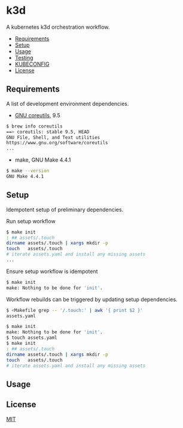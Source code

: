 # k3d

A kubernetes k3d orchestration workflow.

- [Requirements](#requirements)
- [Setup](#setup)
- [Usage](#usage)
- [Testing](#testing)
- [KUBECONFIG](#testing)
- [License](#license)

## Requirements

A list of development environment dependencies.  

- [GNU coreutils](https://en.wikipedia.org/wiki/List_of_GNU_Core_Utilities_commands), 9.5
```sh
$ brew info coreutils
==> coreutils: stable 9.5, HEAD
GNU File, Shell, and Text utilities
https://www.gnu.org/software/coreutils
...
```

- make, GNU Make 4.4.1
```sh
$ make --version
GNU Make 4.4.1
```

## Setup

Idempotent setup of preliminary dependencies. 

Run setup workflow

```sh
$ make init
: ## assets/.touch
dirname assets/.touch | xargs mkdir -p
touch   assets/.touch
# iterate assets.yaml and install any missing assets
...
```

Ensure setup workflow is idempotent

```sh
$ make init
make: Nothing to be done for 'init'.
```

Workflow rebuilds can be triggered by updating setup dependencies. 
```sh
$ <Makefile grep -- '/.touch:' | awk '{ print $2 }'
assets.yaml
```
```sh
$ make init
make: Nothing to be done for 'init'.
$ touch assets.yaml
$ make init
: ## assets/.touch
dirname assets/.touch | xargs mkdir -p
touch   assets/.touch
# iterate assets.yaml and install any missing assets
``` 

## Usage


## License

[MIT](https://choosealicense.com/licenses/mit/)
